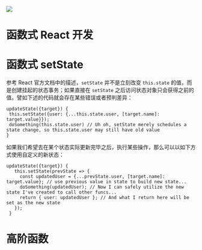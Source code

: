 

[![](https://parg.co/UbM)](https://parg.co/bWg)




# 函数式 React 开发


# 函数式 setState


参考 React 官方文档中的描述，`setState` 并不是立刻改变 `this.state` 的值，而是创建挂起的状态事务；如果直接在 `setState` 之后访问状态对象只会获得之前的值。譬如下述的代码就会存在某些错误或者预判差异：
```
updateState({target}) {
 this.setState({user: {...this.state.user, [target.name]: target.value}});
 doSomething(this.state.user) // Uh oh, setState merely schedules a state change, so this.state.user may still have old value
}
```
如果我们希望去在某个状态实际更新完毕之后，执行某些操作，那么可以以如下方式使用自定义的新状态：
```
updateState({target}) {
   this.setState(prevState => {
     const updatedUser = {...prevState.user, [target.name]: target.value}; // use previous value in state to build new state...
     doSomething(updatedUser); // Now I can safely utilize the new state I've created to call other funcs...
     return { user: updatedUser }; // And what I return here will be set as the new state
   });
 }
```


# 高阶函数
